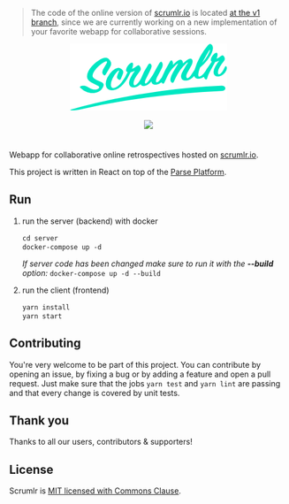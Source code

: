 > The code of the online version of [scrumlr.io](https://scrumlr.io) is located
> [at the v1 branch](https://github.com/inovex/scrumlr.io/tree/v1), since we are currently working on a new
> implementation of your favorite webapp for collaborative sessions.

<div align="center" markdown="1" style="margin-bottom: 2.5em">
  <p>
    <img src="scrumlr.png" alt="scrumlr.io" style="width: 284px; max-width: 80%; height: auto;" />
  </p>
  <p>
    <img src="https://github.com/inovex/scrumlr.io/actions/workflows/continuous-integration.yml/badge.svg"/>
  </p>
</div>

Webapp for collaborative online retrospectives hosted on [scrumlr.io](https://scrumlr.io).

This project is written in React on top of the [Parse Platform](https://parseplatform.org/).

## Run

1. run the server (backend) with docker

    ```
    cd server
    docker-compose up -d
    ```

    *If server code has been changed make sure to run it with the **--build** option:* `docker-compose up -d --build`

2. run the client (frontend)

    ```
    yarn install
    yarn start
    ```

## Contributing

You're very welcome to be part of this project. You can contribute by opening an issue, by
fixing a bug or by adding a feature and open a pull request. Just make sure that the jobs
`yarn test` and `yarn lint` are passing and that every change is covered by unit tests.

## Thank you

Thanks to all our users, contributors & supporters!

## License

Scrumlr is [MIT licensed with Commons Clause](https://github.com/inovex/scrumlr.io/blob/main/LICENSE).

